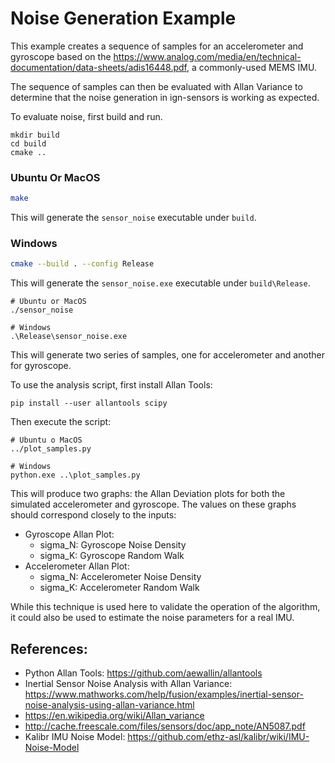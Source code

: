 # Noise Generation Example

This example creates a sequence of samples for an accelerometer and gyroscope based
on the https://www.analog.com/media/en/technical-documentation/data-sheets/adis16448.pdf, a commonly-used MEMS IMU.

The sequence of samples can then be evaluated with Allan Variance to determine that
the noise generation in ign-sensors is working as expected.

To evaluate noise, first build and run.

```
mkdir build
cd build
cmake ..
```

### Ubuntu Or MacOS

```bash
make
```

This will generate the `sensor_noise` executable under `build`.

### Windows

```bash
cmake --build . --config Release
```

This will generate the `sensor_noise.exe` executable under `build\Release`.

```
# Ubuntu or MacOS
./sensor_noise

# Windows
.\Release\sensor_noise.exe
```

This will generate two series of samples, one for accelerometer and another for gyroscope.

To use the analysis script, first install Allan Tools:

```
pip install --user allantools scipy
```

Then execute the script:

```
# Ubuntu o MacOS
../plot_samples.py

# Windows
python.exe ..\plot_samples.py
```

This will produce two graphs: the Allan Deviation plots for both the simulated accelerometer and gyroscope.  The values on these graphs should correspond closely to the inputs:

* Gyroscope Allan Plot:
  * sigma_N: Gyroscope Noise Density
  * sigma_K: Gyroscope Random Walk
* Accelerometer Allan Plot:
  * sigma_N: Accelerometer Noise Density
  * sigma_K: Accelerometer Random Walk

While this technique is used here to validate the operation of the algorithm, it could also be used
to estimate the noise parameters for a real IMU.

## References:

* Python Allan Tools: https://github.com/aewallin/allantools
* Inertial Sensor Noise Analysis with Allan Variance: https://www.mathworks.com/help/fusion/examples/inertial-sensor-noise-analysis-using-allan-variance.html
* https://en.wikipedia.org/wiki/Allan_variance
* http://cache.freescale.com/files/sensors/doc/app_note/AN5087.pdf
* Kalibr IMU Noise Model: https://github.com/ethz-asl/kalibr/wiki/IMU-Noise-Model
